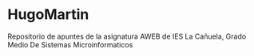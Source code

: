 # HugoMartin
Repositorio de apuntes de la asignatura AWEB de IES La Cañuela, Grado Medio De Sistemas Microinformaticos
